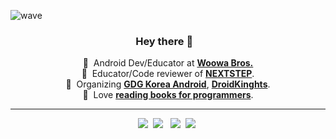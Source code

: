 ![wave](https://capsule-render.vercel.app/api?type=waving&color=gradient&customColorList=12&height=170&section=header&text=Log.i(wisemuji%2C%20profile)&fontSize=70&animation=twinkling)
<h3 align="center">Hey there 👋&nbsp;&nbsp;&nbsp;</h3>
<p align="center">
  💼 &nbsp;Android Dev/Educator at <strong><a href="https://www.woowahan.com/en/company">Woowa Bros.</a></strong><br>
  📝 &nbsp;Educator/Code reviewer of <strong><a href="https://edu.nextstep.camp">NEXTSTEP</a></strong>.<br>
  🎤 &nbsp;Organizing <strong><a href="https://gdg.community.dev/gdg-korea-android">GDG Korea Android</a></strong>, <strong><a href="https://github.com/droidknights">DroidKinghts</a></strong>.<br>
  📖 &nbsp;Love <strong><a href="https://github.com/Coveong/reading-books-for-programmers">reading books for programmers</a></strong>.<br>
</p>
<hr/>
<p align="center">
  <a href="https://medium.com/@wisemuji"><img src="https://img.shields.io/badge/Medium-fff?logo=Medium&logoColor=12100E"/></a>&nbsp 
  <a href="mailto:wisemuji@gmail.com"><img src="https://img.shields.io/badge/Gmail-fff?logo=Gmail"/></a>
</a>&nbsp 
  <a href="https://www.linkedin.com/in/wisemuji"><img src="https://custom-icon-badges.demolab.com/badge/LinkedIn-0A66C2?logo=linkedin-white&logoColor=fff"/></a>&nbsp
  <a href="https://speakerdeck.com/wisemuji"><img src="https://img.shields.io/badge/SpeakerDeck-fff?logo=speakerdeck&logoColor=009287"/></a>&nbsp
  <!-- !<img src="https://hits.seeyoufarm.com/api/count/incr/badge.svg?url=https%3A%2F%2Fgithub.com%2Fwisemuji&count_bg=%23CDCDCD&title_bg=%23CDCDCD&icon=&title=hits&edge_flat=false"/> -->
  
</p>
<p align="center">
  
</p>
